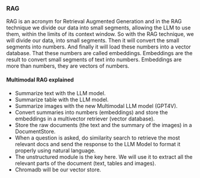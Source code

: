 ### RAG
RAG is an acronym for Retrieval Augmented Generation and in the RAG technique we divide our data into small segments, allowing the LLM to use them, within the limits of its context window.
So with the RAG technique, we will divide our data, into small segments. Then it will convert the small segments into numbers.
And finally it will load these numbers into a vector database.
That these numbers are called embeddings.
Embeddings are the result to convert small segments of text into numbers.
Embeddings are more than numbers, they are vectors of numbers.


#### Multimodal RAG explained
* Summarize text with the LLM model.
* Summarize table with the LLM model.
* Summarize images with the new Multimodal LLM model (GPT4V).
* Convert summaries into numbers (embeddings) and store the embeddings in a multivector retriever (vector database).
* Store the raw documents (the text and the summary of the images) in a DocumentStore.
* When a question is asked, do similarity search to retrieve the most relevant docs and send the response to the LLM Model to format it properly using natural language.
* The unstructured module is the key here. We will use it to extract all the relevant parts of the document (text, tables and images).
* Chromadb will be our vector store.
